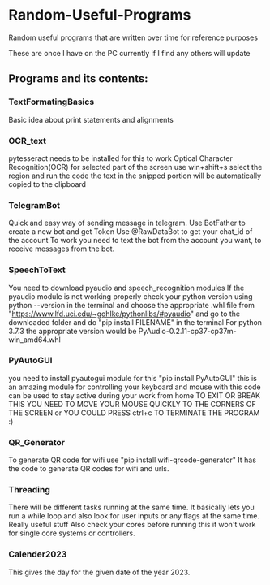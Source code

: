 # Random-Useful-Programs
Random useful programs that are written over time for reference purposes

These are once I have on the PC currently if I find any others will update

## Programs and its contents:

### TextFormatingBasics
Basic idea about print statements and alignments 

### OCR_text
pytesseract needs to be installed for this to work
Optical Character Recognition(OCR) for selected part of the screen
use win+shift+s select the region and run the code the text in the snipped portion will be automatically copied to the clipboard

### TelegramBot
Quick and easy way of sending message in telegram. 
Use BotFather to create a new bot and get Token
Use @RawDataBot to get your chat_id of the account
To work you need to text the bot from the account you want, to receive messages from the bot.

### SpeechToText
You need to download pyaudio and speech_recognition modules
If the pyaudio module is not working properly check your python version using python --version in the terminal and choose the appropriate .whl file from "https://www.lfd.uci.edu/~gohlke/pythonlibs/#pyaudio" and go to the downloaded folder and do "pip install FILENAME" in the terminal 
For python 3.7.3 the appropriate version would be PyAudio-0.2.11-cp37-cp37m-win_amd64.whl

### PyAutoGUI
you need to install pyautogui module for this "pip install PyAutoGUI"
this is an amazing module for controlling your keyboard and mouse with this code can be used to stay active during your work from home TO EXIT OR BREAK THIS YOU NEED TO MOVE YOUR MOUSE QUICKLY TO THE CORNERS OF THE SCREEN or YOU COULD PRESS ctrl+c TO TERMINATE THE PROGRAM :)

### QR_Generator
To generate QR code for wifi use "pip install wifi-qrcode-generator"
It has the code to generate QR codes for wifi and urls.

### Threading
There will be different tasks running at the same time. It basically lets you run a while loop and also look for user inputs or any flags at the same time. Really useful stuff Also check your cores before running this it won't work for single core systems or controllers.

### Calender2023
This gives the day for the given date of the year 2023.
